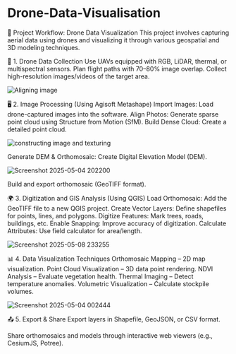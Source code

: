 # Drone-Data-Visualisation
🚀 Project Workflow: Drone Data Visualization
This project involves capturing aerial data using drones and visualizing it through various geospatial and 3D modeling techniques.

📸 1. Drone Data Collection
Use UAVs equipped with RGB, LiDAR, thermal, or multispectral sensors.
Plan flight paths with 70–80% image overlap.
Collect high-resolution images/videos of the target area.

![Aligning image](https://github.com/user-attachments/assets/d8d2b1b0-3911-4c75-b537-69988bb7cc0f)

🖥️ 2. Image Processing (Using Agisoft Metashape)
Import Images: Load drone-captured images into the software.
Align Photos: Generate sparse point cloud using Structure from Motion (SfM).
Build Dense Cloud: Create a detailed point cloud.

![constructing image and texturing](https://github.com/user-attachments/assets/01d18764-3794-4e02-b24a-83f27efd81af)

Generate DEM & Orthomosaic:
Create Digital Elevation Model (DEM).

![Screenshot 2025-05-04 202200](https://github.com/user-attachments/assets/616c3deb-7307-4776-a87f-c0c0171dd480)

Build and export orthomosaic (GeoTIFF format).

🌍 3. Digitization and GIS Analysis (Using QGIS)
Load Orthomosaic: Add the GeoTIFF file to a new QGIS project.
Create Vector Layers: Define shapefiles for points, lines, and polygons.
Digitize Features: Mark trees, roads, buildings, etc.
Enable Snapping: Improve accuracy of digitization.
Calculate Attributes: Use field calculator for area/length.

![Screenshot 2025-05-08 233255](https://github.com/user-attachments/assets/ca106bad-6dbe-47dc-baf9-9c551542dc91)

📊 4. Data Visualization Techniques
Orthomosaic Mapping – 2D map visualization.
Point Cloud Visualization – 3D data point rendering.
NDVI Analysis – Evaluate vegetation health.
Thermal Imaging – Detect temperature anomalies.
Volumetric Visualization – Calculate stockpile volumes.

![Screenshot 2025-05-04 002444](https://github.com/user-attachments/assets/9b4778e5-11ca-426e-8063-0cfe3dd289fc)


📤 5. Export & Share
Export layers in Shapefile, GeoJSON, or CSV format.

Share orthomosaics and models through interactive web viewers (e.g., CesiumJS, Potree).





